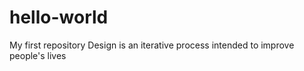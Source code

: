 # hello-world
My first repository
Design is an iterative process intended to improve people's lives
